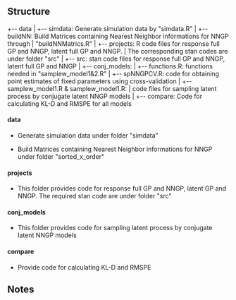 
Structure
------------------
+-- data
|               +-- simdata: Generate simulation data by "simdata.R"
|               +-- buildNN: Build Matrices containing Nearest Neighbor informations for NNGP through
|                                 "buildNNMatrics.R"
|
+-- projects: R code files for response full GP and NNGP, latent full GP and NNGP.
|                   The corresponding stan codes are under folder "src"
|
+-- src: stan code files for response full GP and NNGP, latent full GP and NNGP
|
+-- conj_models:
|       +-- functions.R: functions needed in "samplew_model1&2.R"
|       +-- spNNGPCV.R: code for obtaining point estimates of fixed parameters using cross-validation
|       +-- samplew_model1.R & samplew_model1.R:
|                code files for sampling latent process by conjugate latent NNGP models
|
+-- compare:  Code for calculating KL-D and RMSPE for all models


#### data

* Generate simulation data under folder "simdata"

* Build Matrices containing Nearest Neighbor informations for NNGP under folder "sorted_x_order"

#### projects

* This folder provides code for response full GP and NNGP, latent GP and NNGP. The required stan code are under folder "src"

#### conj_models

* This folder provides code for sampling latent process by conjugate latent NNGP models

#### compare

* Provide code for calculating KL-D and RMSPE


Notes
---------






